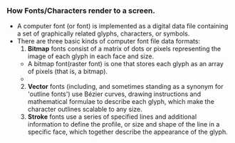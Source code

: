### How Fonts/Characters render to a screen.

- A computer font (or font) is implemented as a digital data file containing a set of graphically related glyphs, characters, or symbols.
- There are three basic kinds of computer font file data formats:
  1. **Bitmap** fonts consist of a matrix of dots or pixels representing the image of each glyph in each face and size.
  - A bitmap font(raster font) is one that stores each glyph as an array of pixels (that is, a bitmap).
  -
  2. **Vector** fonts (including, and sometimes standing as a synonym for 'outline fonts') use Bézier curves, drawing instructions and mathematical formulae to describe each glyph, which make the character outlines scalable to any size.
  3. **Stroke** fonts use a series of specified lines and additional information to define the profile, or size and shape of the line in a specific face, which together describe the appearance of the glyph.
